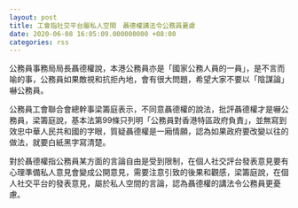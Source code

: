 ```yaml
---
layout: post
title: 工會指社交平台屬私人空間　聶德權講法令公務員憂慮
date: 2020-06-08 16:05:09.000000000 +08:00
categories: rss
---
```


公務員事務局局長聶德權說，本港公務員亦是「國家公務人員的一員」，是不言而喻的事，公務員如果敵視和抗拒內地，會有很大問題，希望大家不要以「陰謀論」嚇公務員。

公務員工會聯合會總幹事梁籌庭表示，不同意聶德權的說法，批評聶德權才是嚇公務員，梁籌庭說，基本法第99條只列明「公務員對香港特區政府負責」，並無寫到效忠中華人民共和國的字眼，質疑聶德權是一廂情願，認為如果政府要改變以往的做法，就要白紙黑字寫清楚。

對於聶德權指公務員某方面的言論自由是受到限制，在個人社交評台發表意見要有心理準備私人意見會變成公開意見，需要注意引致的後果和觀感，梁籌庭說，在個人社交平台的發表意見，屬於私人空間的言論，認為聶德權的講法令公務員更憂慮。
